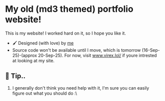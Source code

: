 # My old (md3 themed) portfolio website!

This is my website! I worked hard on it, so I hope you like it.

- 🖌️ Designed (with love) by [me](https://github.com/hnpf)
- Source code won't be available until I move, which is tomorrow (16-Sep-25)-(approx 20-Sep-25). For now, visit www.virex.lol/ if youre intrested at looking at my site.
## 👷 Tip..
1. I generally don't think you need help with it, I'm sure you can easily figure out what you should do :\
